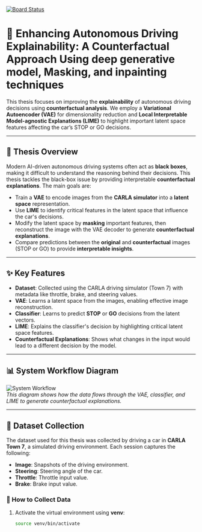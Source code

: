 [![Board Status](https://dev.azure.com/CounterfactualExplanation/849d14e9-1103-4f47-82eb-c77f8aad9878/fb04f564-0229-4a28-91cf-4d0e3e7b893b/_apis/work/boardbadge/0310d38e-b69f-4b47-b016-b34a0b5d078c)](https://dev.azure.com/CounterfactualExplanation/849d14e9-1103-4f47-82eb-c77f8aad9878/_boards/board/t/fb04f564-0229-4a28-91cf-4d0e3e7b893b/Microsoft.RequirementCategory)
# 🚗 Enhancing Autonomous Driving Explainability: A Counterfactual Approach Using deep generative model, Masking, and inpainting techniques

This thesis focuses on improving the **explainability** of autonomous driving decisions using **counterfactual analysis**. We employ a **Variational Autoencoder (VAE)** for dimensionality reduction and **Local Interpretable Model-agnostic Explanations (LIME)** to highlight important latent space features affecting the car’s STOP or GO decisions.

---

## 🧠 Thesis Overview

Modern AI-driven autonomous driving systems often act as **black boxes**, making it difficult to understand the reasoning behind their decisions. This thesis tackles the black-box issue by providing interpretable **counterfactual explanations**. The main goals are:
  
- Train a **VAE** to encode images from the **CARLA simulator** into a **latent space** representation.
- Use **LIME** to identify critical features in the latent space that influence the car's decisions.
- Modify the latent space by **masking** important features, then reconstruct the image with the VAE decoder to generate **counterfactual explanations**.
- Compare predictions between the **original** and **counterfactual** images (STOP or GO) to provide **interpretable insights**.

---

## ✨ Key Features

- **Dataset**: Collected using the CARLA driving simulator (Town 7) with metadata like throttle, brake, and steering values.
- **VAE**: Learns a latent space from the images, enabling effective image reconstruction.
- **Classifier**: Learns to predict **STOP** or **GO** decisions from the latent vectors.
- **LIME**: Explains the classifier's decision by highlighting critical latent space features.
- **Counterfactual Explanations**: Shows what changes in the input would lead to a different decision by the model.

---

## 📊 System Workflow Diagram

![System Workflow](visualization_output/methodology.png)  
*This diagram shows how the data flows through the VAE, classifier, and LIME to generate counterfactual explanations.*

---

## 📁 Dataset Collection

The dataset used for this thesis was collected by driving a car in **CARLA Town 7**, a simulated driving environment. Each session captures the following:

- **Image**: Snapshots of the driving environment.
- **Steering**: Steering angle of the car.
- **Throttle**: Throttle input value.
- **Brake**: Brake input value.

### 🔧 How to Collect Data

1. Activate the virtual environment using **venv**:
   ```bash
   source venv/bin/activate
